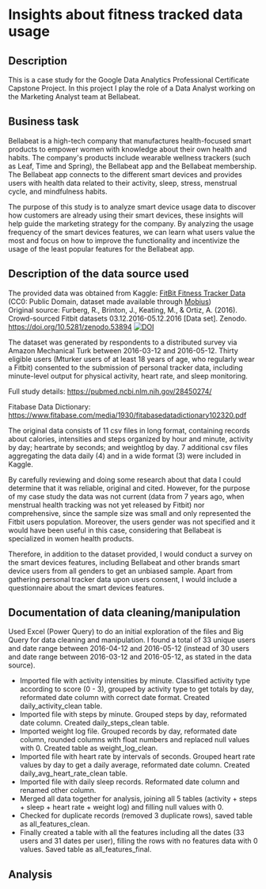 # Insights about fitness tracked data usage

## Description
This is a case study for the Google Data Analytics Professional Certificate Capstone Project.
In this project I play the role of a Data Analyst working on the Marketing Analyst team at Bellabeat.

## Business task

Bellabeat is a high-tech company that manufactures health-focused smart products to empower women with knowledge about their own health and habits.
The company's products include wearable wellness trackers (such as Leaf, Time and Spring), the Bellabeat app and the Bellabeat membership.
The Bellabeat app connects to the different smart devices and provides users with health data related to their activity, sleep, stress, menstrual cycle, and mindfulness habits.

The purpose of this study is to analyze smart device usage data to discover how customers are already using their smart devices, these insights 
will help guide the marketing strategy for the company.
By analyzing the usage frequency of the smart devices features, we can learn what users value the most and focus on how to improve the functionality 
and incentivize the usage of the least popular features for the Bellabeat app.

## Description of the data source used

The provided data was obtained from Kaggle: [FitBit Fitness Tracker Data](https://www.kaggle.com/datasets/arashnic/fitbit) (CC0: Public Domain, dataset made available through [Mobius](https://www.kaggle.com/arashnic))  
Original source: Furberg, R., Brinton, J., Keating, M., & Ortiz, A. (2016). Crowd-sourced Fitbit datasets 03.12.2016-05.12.2016 [Data set]. Zenodo. https://doi.org/10.5281/zenodo.53894 
[![DOI](https://zenodo.org/badge/DOI/10.5281/zenodo.53894.svg)](https://doi.org/10.5281/zenodo.53894)

The dataset was generated by respondents to a distributed survey via Amazon Mechanical Turk between 2016-03-12 and 2016-05-12. 
Thirty eligible users (Mturker users of at least 18 years of age, who regularly wear a Fitbit) consented to the submission of personal tracker data, 
including minute-level output for physical activity, heart rate, and sleep monitoring. 

Full study details: https://pubmed.ncbi.nlm.nih.gov/28450274/

Fitabase Data Dictionary: https://www.fitabase.com/media/1930/fitabasedatadictionary102320.pdf

The original data consists of 11 csv files in long format, containing records about calories, intensities and steps organized by hour and minute, 
activity by day; heartrate by seconds; and weightlog by day. 7 additional csv files aggregating the data daily (4) and in a wide format (3) were included in Kaggle.

By carefully reviewing and doing some research about that data I could determine that it was reliable, original and cited. 
However, for the purpose of my case study the data was not current (data from 7 years ago, when menstrual health tracking was not yet released by Fitbit) nor comprehensive, 
since the sample size was small and only represented the Fitbit users population. Moreover, the users gender was not specified and it would have been useful in this case,
considering that Bellabeat is specialized in women health products.
 
Therefore, in addition to the dataset provided, I would conduct a survey on the smart devices features, including Bellabeat and other brands smart device users 
from all genders to get an unbiased sample. Apart from gathering personal tracker data upon users consent, I would include a questionnaire about the smart devices features.  


## Documentation of data cleaning/manipulation 

Used Excel (Power Query) to do an initial exploration of the files and Big Query for data cleaning and manipulation. 
I found a total of 33 unique users and date range between 2016-04-12 and 2016-05-12 (instead of 30 users and date range between 2016-03-12 and 2016-05-12, as stated in the data source).

- Imported file with activity intensities by minute. Classified activity type according to score (0 - 3), grouped by activity type to get totals by day, reformated date column with correct date format. Created daily_activity_clean table.
- Imported file with steps by minute. Grouped steps by day, reformated date column. Created daily_steps_clean table.
- Imported weight log file. Grouped records by day, reformated date column, rounded columns with float numbers and replaced null values with 0. Created table as weight_log_clean.
- Imported file with heart rate by intervals of seconds. Grouped heart rate values by day to get a daily average, reformated date column. Created daily_avg_heart_rate_clean table.
- Imported file with daily sleep records. Reformated date column and renamed other column.
- Merged all data together for analysis, joining all 5 tables (activity + steps + sleep + heart rate + weight log) and filling null values with 0.
- Checked for duplicate records (removed 3 duplicate rows), saved table as all_features_clean.
- Finally created a table with all the features including all the dates (33 users and 31 dates per user), filling the rows with no features data with 0 values. Saved table as all_features_final.


## Analysis
